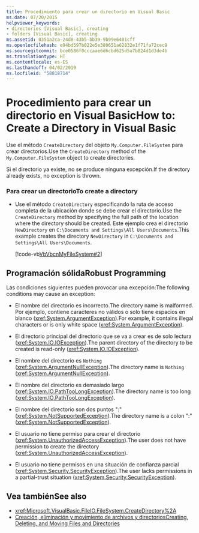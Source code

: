 ```yaml
---
title: Procedimiento para crear un directorio en Visual Basic
ms.date: 07/20/2015
helpviewer_keywords:
- directories [Visual Basic], creating
- folders [Visual Basic], creating
ms.assetid: 0351a2ca-24d8-43b5-bb39-9b99e6401cff
ms.openlocfilehash: e94bd597b022e5e380651a62832e1f71fa72cec9
ms.sourcegitcommit: bce0586f0cccaae6d6cbd625d5a7b824d1d3de4b
ms.translationtype: HT
ms.contentlocale: es-ES
ms.lasthandoff: 04/02/2019
ms.locfileid: "58818714"
---
```

# <a name="how-to-create-a-directory-in-visual-basic"></a><span data-ttu-id="d3a5c-102">Procedimiento para crear un directorio en Visual Basic</span><span class="sxs-lookup"><span data-stu-id="d3a5c-102">How to: Create a Directory in Visual Basic</span></span>
<span data-ttu-id="d3a5c-103">Use el método `CreateDirectory` del objeto `My.Computer.FileSystem` para crear directorios.</span><span class="sxs-lookup"><span data-stu-id="d3a5c-103">Use the `CreateDirectory` method of the `My.Computer.FileSystem` object to create directories.</span></span>  
  
 <span data-ttu-id="d3a5c-104">Si el directorio ya existe, no se produce ninguna excepción.</span><span class="sxs-lookup"><span data-stu-id="d3a5c-104">If the directory already exists, no exception is thrown.</span></span>  
  
### <a name="to-create-a-directory"></a><span data-ttu-id="d3a5c-105">Para crear un directorio</span><span class="sxs-lookup"><span data-stu-id="d3a5c-105">To create a directory</span></span>  
  
-   <span data-ttu-id="d3a5c-106">Use el método `CreateDirectory` especificando la ruta de acceso completa de la ubicación donde se debe crear el directorio.</span><span class="sxs-lookup"><span data-stu-id="d3a5c-106">Use the `CreateDirectory` method by specifying the full path of the location where the directory should be created.</span></span> <span data-ttu-id="d3a5c-107">Este ejemplo crea el directorio `NewDirectory` en `C:\Documents and Settings\All Users\Documents`.</span><span class="sxs-lookup"><span data-stu-id="d3a5c-107">This example creates the directory `NewDirectory` in `C:\Documents and Settings\All Users\Documents`.</span></span>  
  
     [!code-vb[VbVbcnMyFileSystem#2](~/samples/snippets/visualbasic/VS_Snippets_VBCSharp/VbVbcnMyFileSystem/VB/Class1.vb#2)]  
  
## <a name="robust-programming"></a><span data-ttu-id="d3a5c-108">Programación sólida</span><span class="sxs-lookup"><span data-stu-id="d3a5c-108">Robust Programming</span></span>  
 <span data-ttu-id="d3a5c-109">Las condiciones siguientes pueden provocar una excepción:</span><span class="sxs-lookup"><span data-stu-id="d3a5c-109">The following conditions may cause an exception:</span></span>  
  
-   <span data-ttu-id="d3a5c-110">El nombre del directorio es incorrecto.</span><span class="sxs-lookup"><span data-stu-id="d3a5c-110">The directory name is malformed.</span></span> <span data-ttu-id="d3a5c-111">Por ejemplo, contiene caracteres no válidos o solo tiene espacios en blanco (<xref:System.ArgumentException>).</span><span class="sxs-lookup"><span data-stu-id="d3a5c-111">For example, it contains illegal characters or is only white space (<xref:System.ArgumentException>).</span></span>  
  
-   <span data-ttu-id="d3a5c-112">El directorio principal del directorio que se va a crear es de solo lectura (<xref:System.IO.IOException>).</span><span class="sxs-lookup"><span data-stu-id="d3a5c-112">The parent directory of the directory to be created is read-only (<xref:System.IO.IOException>).</span></span>  
  
-   <span data-ttu-id="d3a5c-113">El nombre del directorio es `Nothing` (<xref:System.ArgumentNullException>).</span><span class="sxs-lookup"><span data-stu-id="d3a5c-113">The directory name is `Nothing` (<xref:System.ArgumentNullException>).</span></span>  
  
-   <span data-ttu-id="d3a5c-114">El nombre del directorio es demasiado largo (<xref:System.IO.PathTooLongException>).</span><span class="sxs-lookup"><span data-stu-id="d3a5c-114">The directory name is too long (<xref:System.IO.PathTooLongException>).</span></span>  
  
-   <span data-ttu-id="d3a5c-115">El nombre del directorio son dos puntos ":" (<xref:System.NotSupportedException>).</span><span class="sxs-lookup"><span data-stu-id="d3a5c-115">The directory name is a colon ":" (<xref:System.NotSupportedException>).</span></span>  
  
-   <span data-ttu-id="d3a5c-116">El usuario no tiene permiso para crear el directorio (<xref:System.UnauthorizedAccessException>).</span><span class="sxs-lookup"><span data-stu-id="d3a5c-116">The user does not have permission to create the directory (<xref:System.UnauthorizedAccessException>).</span></span>  
  
-   <span data-ttu-id="d3a5c-117">El usuario no tiene permisos en una situación de confianza parcial (<xref:System.Security.SecurityException>).</span><span class="sxs-lookup"><span data-stu-id="d3a5c-117">The user lacks permissions in a partial-trust situation (<xref:System.Security.SecurityException>).</span></span>  
  
## <a name="see-also"></a><span data-ttu-id="d3a5c-118">Vea también</span><span class="sxs-lookup"><span data-stu-id="d3a5c-118">See also</span></span>

- <xref:Microsoft.VisualBasic.FileIO.FileSystem.CreateDirectory%2A>
- [<span data-ttu-id="d3a5c-119">Creación, eliminación y movimiento de archivos y directorios</span><span class="sxs-lookup"><span data-stu-id="d3a5c-119">Creating, Deleting, and Moving Files and Directories</span></span>](../../../../visual-basic/developing-apps/programming/drives-directories-files/creating-deleting-and-moving-files-and-directories.md)
